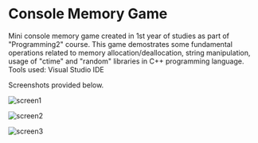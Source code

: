 Console Memory Game
=================
Mini console memory game created in 1st year of studies as part of "Programming2" course. This game demostrates some fundamental operations related to memory allocation/deallocation, string manipulation, usage of "ctime" and "random" libraries in C++ programming language. Tools used: Visual Studio IDE

Screenshots provided below.


![screen1](https://image.ibb.co/bwg3Bx/Screenshot_1.png)

![screen2](https://image.ibb.co/dcoByc/Screenshot_2.png)

![screen3](https://image.ibb.co/dg3pjH/Screenshot_3.png)
